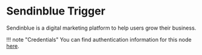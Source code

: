 # Sendinblue Trigger

Sendinblue is a digital marketing platform to help users grow their business.

!!! note "Credentials"
    You can find authentication information for this node [here](/integrations/builtin/credentials/sendinblue/).

